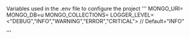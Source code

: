 Variables used in the .env file to configure the project
'''
MONGO_URI=
MONGO_DB=u
MONGO_COLLECTIONS=
LOGGER_LEVEL=<"DEBUG","INFO","WARNING","ERROR","CRITICAL"> // Default="INFO"

'''